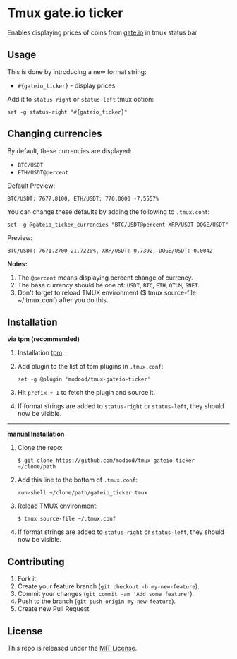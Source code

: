 Tmux gate.io ticker
===================

Enables displaying prices of coins from [gate.io](https://gate.io/) in tmux status bar

Usage
-----

This is done by introducing a new format string:

- `#{gateio_ticker}` - display prices


Add it to `status-right` or `status-left` tmux option:

```
set -g status-right "#{gateio_ticker}"
```

Changing currencies
-------------------

By default, these currencies are displayed:

*   `BTC/USDT`
*   `ETH/USDT@percent`

Default Preview:

```
BTC/USDT: 7677.8100, ETH/USDT: 770.0000 -7.5557%
```

You can change these defaults by adding the following to `.tmux.conf`:

```
set -g @gateio_ticker_currencies "BTC/USDT@percent XRP/USDT DOGE/USDT"
```

Preview:

```
BTC/USDT: 7671.2700 21.7220%, XRP/USDT: 0.7392, DOGE/USDT: 0.0042
```

**Notes:**

1.  The `@percent` means displaying percent change of currency.
2.  The base currency should be one of: `USDT`, `BTC`, `ETH`, `QTUM`, `SNET`.
3.  Don't forget to reload TMUX environment ($ tmux source-file ~/.tmux.conf) after you do this.

Installation
------------

**via tpm (recommended)**

1.  Installation [tpm](https://github.com/tmux-plugins/tpm).

2.  Add plugin to the list of tpm plugins in `.tmux.conf`:

    ```
    set -g @plugin 'modood/tmux-gateio-ticker'
    ```

3.  Hit `prefix + I` to fetch the plugin and source it.
4.  If format strings are added to `status-right` or `status-left`, they should now be visible.

----
**manual Installation**

1.  Clone the repo:

    ```
    $ git clone https://github.com/modood/tmux-gateio-ticker ~/clone/path
    ```

2.  Add this line to the bottom of `.tmux.conf`:

    ```
    run-shell ~/clone/path/gateio_ticker.tmux
    ```

3.  Reload TMUX environment:

    ```
    $ tmux source-file ~/.tmux.conf
    ```

4.  If format strings are added to `status-right` or `status-left`, they should now be visible.

Contributing
------------

1.  Fork it.
2.  Create your feature branch (`git checkout -b my-new-feature`).
3.  Commit your changes (`git commit -am 'Add some feature'`).
4.  Push to the branch (`git push origin my-new-feature`).
5.  Create new Pull Request.

License
-------

This repo is released under the [MIT License](http://www.opensource.org/licenses/MIT).
